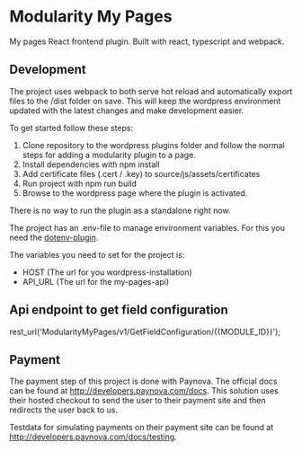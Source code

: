 # Modularity My Pages

My pages React frontend plugin. Built with react, typescript and webpack.

## Development

The project uses webpack to both serve hot reload and automatically export files to the /dist folder on save.
This will keep the wordpress environment updated with the latest changes and make development easier.

To get started follow these steps:
1. Clone repository to the wordpress plugins folder and follow the normal steps for adding a modularity plugin to a page.
2. Install dependencies with npm install
3. Add certificate files (.cert / .key) to source/js/assets/certificates
4. Run project with npm run build
5. Browse to the wordpress page where the plugin is activated.

There is no way to run the plugin as a standalone right now.

The project has an .env-file to manage environment variables. For this you need the <a href="https://www.npmjs.com/package/dotenv">dotenv-plugin</a>.

The variables you need to set for the project is:
- HOST (The url for you wordpress-installation)
- API_URL (The url for the my-pages-api)

## Api endpoint to get field configuration

rest_url('ModularityMyPages/v1/GetFieldConfiguration/{{MODULE_ID}}'); 

## Payment 

The payment step of this project is done with Paynova. The official docs can be found at http://developers.paynova.com/docs.
This solution uses their hosted checkout to send the user to their payment site and then redirects the user back to us.

Testdata for simulating payments on their payment site can be found at http://developers.paynova.com/docs/testing.
